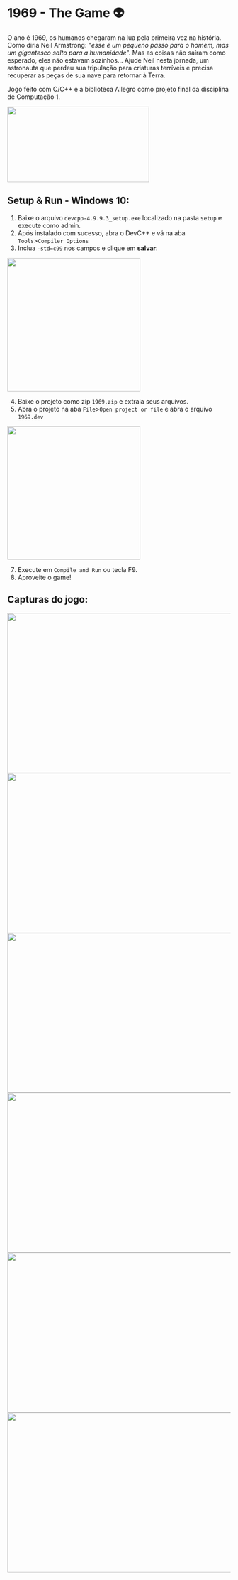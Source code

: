 # 1969 - The Game 👽

O ano é 1969, os humanos chegaram na lua pela primeira vez na história. Como diria Neil Armstrong: "*esse é um pequeno passo para o homem, mas um gigantesco salto para a humanidade*". Mas as coisas não saíram como esperado, eles não estavam sozinhos... Ajude Neil nesta jornada, um astronauta que perdeu sua tripulação para criaturas terríveis e precisa recuperar as peças de sua nave para retornar à Terra.

Jogo feito com C/C++ e a biblioteca Allegro como projeto final da disciplina de Computação 1.

<img src="https://user-images.githubusercontent.com/84099851/188033811-e8cb0685-ea42-4efb-b422-f79797249dfe.png" width="320" height="170">

## Setup & Run - Windows 10:

1. Baixe o arquivo ```devcpp-4.9.9.3_setup.exe``` localizado na pasta ```setup``` e execute como admin.
2. Após instalado com sucesso, abra o DevC++ e vá na aba ```Tools```>```Compiler Options```
3. Inclua ```-std=c99``` nos campos e clique em **salvar**:

<img src="https://user-images.githubusercontent.com/84099851/188036383-5d0ad563-3b66-4145-8881-848c850c6f6f.png" width="300" height="300">

4. Baixe o projeto como zip ```1969.zip``` e extraia seus arquivos.
5. Abra o projeto na aba ```File```>```Open project or file``` e abra o arquivo ```1969.dev```

<img src="https://user-images.githubusercontent.com/84099851/188036775-2694cc06-65b6-4d61-b67e-19aad2206937.png" width="300" height="300">


7. Execute em ```Compile and Run``` ou tecla F9.
8. Aproveite o game!

## Capturas do jogo:
<img src="https://user-images.githubusercontent.com/84099851/188033887-2daaed9e-ad58-4a31-8b26-cb158604163e.png" width="640" height="360">
<img src="https://user-images.githubusercontent.com/84099851/188033918-b4e73917-fd37-47d9-a2a8-87750968399e.png" width="640" height="360">
<img src="https://user-images.githubusercontent.com/84099851/188033956-078321aa-4aff-49f5-bb2a-664906463345.png" width="640" height="360">
<img src="https://user-images.githubusercontent.com/84099851/188034264-aeebdabf-9285-4e87-93bd-42754654878d.png" width="640" height="360">
<img src="https://user-images.githubusercontent.com/84099851/188034219-a47107fd-29bf-4457-8593-0a94feb2874a.png" width="640" height="360">
<img src="https://user-images.githubusercontent.com/84099851/188034348-51cfe423-15e3-4158-926f-32ad57efe85a.png" width="640" height="360">
